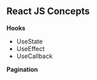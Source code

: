 <h2>React JS Concepts</h2>

<b>Hooks</b>
<ul>
    <li>UseState</li>
    <li>UseEffect</li>
    <li>UseCallback</li>
</ul>

<b>Pagination</b>
